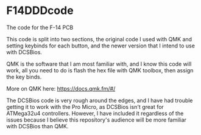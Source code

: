 # F14DDDcode
The code for the F-14 PCB

This code is split into two sections, the original code I used with QMK and setting keybinds for each button, and the newer version that I intend to use with DCSBios.

QMK is the software that I am most familiar with, and I know this code will work, all you need to do is flash the hex file with QMK toolbox, then assign the key binds.

More on QMK here: https://docs.qmk.fm/#/

The DCSBios code is very rough around the edges, and I have had trouble getting it to work with the Pro Micro, as DCSBios isn't great for ATMega32u4 controllers. However, I have included it regardless of the issues because I believe this repository's audience will be more familiar with DCSBios than QMK.
